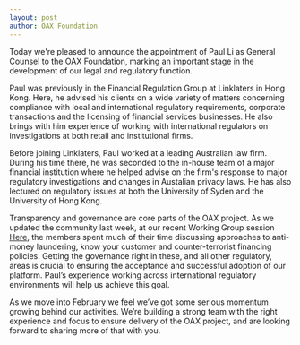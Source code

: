 ```yaml
---
layout: post
author: OAX Foundation
---
```

Today we're pleased to announce the appointment of Paul Li as General Counsel  to the OAX Foundation, marking an important stage in the development of our legal and regulatory function. 

Paul was previously in the Financial Regulation Group at Linklaters in Hong Kong. Here, he advised his clients on a wide variety of matters concerning compliance with local and international regulatory requirements, corporate transactions and the licensing of financial services businesses. He also brings with him experience of working with international regulators on investigations at both retail and institutional firms.

Before joining Linklaters, Paul worked at a leading Australian law firm. During his time there, he was seconded to the in-house team of a major financial institution where he helped advise on the firm's response to major regulatory investigations and changes in Austalian privacy laws. He has also lectured on regulatory issues at both the University of Syden and the University of Hong Kong. 

Transparency and governance are core parts of the OAX project. As we updated the community last week, at our recent Working Group session [Here](https://medium.com/@OAX_Foundation/our-second-working-group-development-plans-and-regulatory-policies-e01561de2e36), the members spent much of their time discussing approaches to anti-money laundering, know your customer and counter-terrorist financing policies. Getting the governance right in these, and all other regulatory, areas is crucial to ensuring the acceptance and successful adoption of our platform. Paul’s experience working across international regulatory environments will help us achieve this goal.

As we move into February we feel we’ve got some serious momentum growing behind our activities. We’re building a strong team with the right experience and focus to ensure delivery of the OAX project, and are looking forward to sharing more of that with you.
